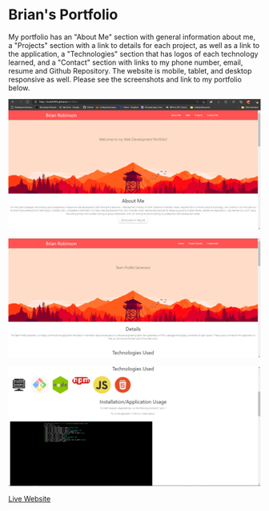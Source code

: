 # Brian's Portfolio

My portfolio has an "About Me" section with general information about me, a "Projects" section with a link to details for each project, as well as a link to the application, a "Technologies" section that has logos of each technology learned, and a "Contact" section with links to my phone number, email, resume and Github Repository. The website is mobile, tablet, and desktop responsive as well. Please see the screenshots and link to my portfolio below.







![Screenshot1](images/screenshotone.PNG)



![Screenshot2](images/screenshottwo.PNG)


![Screenshot3](images/screenshothree.PNG)



[Live Website](https://brob92993.github.io/Portfolio/)
